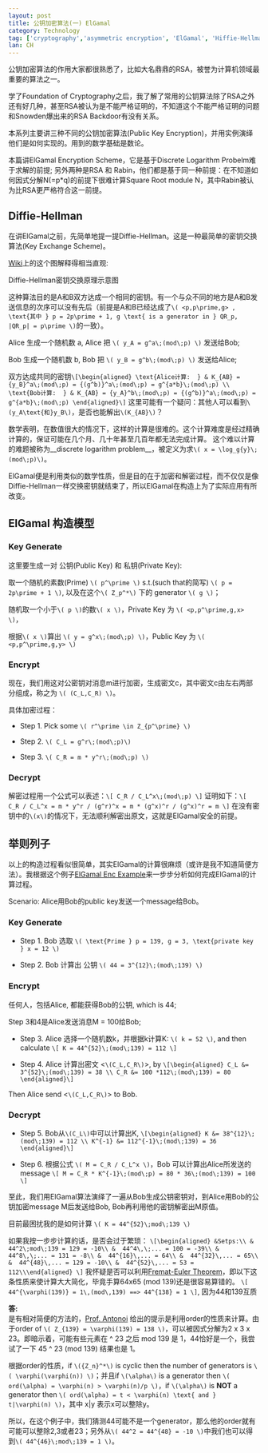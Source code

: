 ```yaml
---
layout: post
title: 公钥加密算法(一) ElGamal
category: Technology
tag: ['cryptography','asymmetric encryption', 'ElGamal', 'Hiffie-Hellman']
lan: CH
---
```


公钥加密算法的作用大家都很熟悉了，比如大名鼎鼎的RSA，被誉为计算机领域最重要的算法之一。

学了Foundation of Cryptography之后，我了解了常用的公钥算法除了RSA之外还有好几种，甚至RSA被认为是不能严格证明的，不知道这个不能严格证明的问题和Snowden爆出来的RSA Backdoor有没有关系。

<!--preview-->

本系列主要讲三种不同的公钥加密算法(Public Key Encryption)，并用实例演绎他们是如何实现的。用到的数学基础是数论。

本篇讲ElGamal Encryption Scheme，它是基于Discrete Logarithm Probelm难于求解的前提; 
另外两种是RSA 和 Rabin，他们都是基于同一种前提：在不知道如何因式分解N(=p*q)的前提下很难计算Square Root module N，其中Rabin被认为比RSA更严格符合这一前提。

## Diffie-Hellman

在讲ElGamal之前，先简单地提一提Diffie-Hellman。这是一种最简单的密钥交换算法(Key Exchange Scheme)。

[Wiki](http://en.wikipedia.org/wiki/Diffie%E2%80%93Hellman_key_exchange)上的这个图解释得相当直观:

<object type="image/svg+xml" data="/images/public_key/Diffie-Hellman_Key_Exchange.svg" class="center"></object>
<span class="pic">Diffie-Hellman密钥交换原理示意图</span>

这种算法目的是A和B双方达成一个相同的密钥。有一个与众不同的地方是A和B发送信息的次序可以没有先后（前提是A和B已经达成了`\( <p,p\prime,g> , \text{其中 } p = 2p\prime + 1, g \text{ is a generator in } QR_p, |QR_p| = p\prime \)`的一致）。

Alice 生成一个随机数 a,
Alice 把 `\( y_A = g^a\;(mod\;p) \)` 发送给Bob;

Bob 生成一个随机数 b,
Bob 把 `\( y_B = g^b\;(mod\;p) \)` 发送给Alice;

双方达成共同的密钥`\[\begin{aligned} \text{Alice计算:  } & K_{AB} = {y_B}^a\;(mod\;p) = {(g^b)}^a\;(mod\;p) = g^{a*b}\;(mod\;p) \\
\text{Bob计算:  } & K_{AB} = {y_A}^b\;(mod\;p) = {(g^b)}^a\;(mod\;p) = g^{a*b}\;(mod\;p) \end{aligned}\]`
这里可能有一个疑问：其他人可以看到`\(y_A\text{和}y_B\)`，是否也能解出`\(K_{AB}\)`？

数学表明，在数值很大的情况下，这样的计算是很难的。这个计算难度是经过精确计算的，保证可能在几个月、几十年甚至几百年都无法完成计算。
这个难以计算的难题被称为__discrete logarithm problem__，被定义为求`\( x = \log_g{y}\;(mod\;p)\)`。

ElGamal便是利用类似的数学性质，但是目的在于加密和解密过程，而不仅仅是像Diffie-Hellman一样交换密钥就结束了，所以ElGamal在构造上为了实际应用有所改变。

## ElGamal 构造模型

### Key Generate

这里要生成一对 公钥(Public Key) 和 私钥(Private Key):

取一个随机的素数(Prime) `\( p^\prime \)` s.t.(such that的简写) `\( p = 2p\prime + 1 \)`, 以及在这个`\( Z_p^*\)` 下的 generator `\( g \)`；

随机取一个小于`\( p \)`的数`\( x \)`，Private Key 为 `\( <p,p^\prime,g,x> \)`，

根据`\( x \)`算出 `\( y = g^x\;(mod\;p) \)`，Public Key 为 `\( <p,p^\prime,g,y> \)`

### Encrypt

现在，我们用这对公密钥对消息m进行加密，生成密文c，其中密文c由左右两部分组成，称之为 `\( (C_L,C_R) \)`。

具体加密过程：

  * Step 1. Pick some `\( r^\prime \in Z_{p^\prime} \)`

  * Step 2. `\( C_L = g^r\;(mod\;p)\)`

  * Step 3. `\( C_R = m * y^r\;(mod\;p) \)`

### Decrypt

解密过程用一个公式可以表述：`\[ C_R / C_L^x\;(mod\;p) \]`
证明如下：`\[ C_R / C_L^x = m * y^r / (g^r)^x = m * (g^x)^r / (g^x)^r = m \]`
在没有密钥中的`\(x\)`的情况下，无法顺利解密出原文，这就是ElGamal安全的前提。

## 举则列子

以上的构造过程看似很简单，其实ElGamal的计算很麻烦（或许是我不知道简便方法）。我根据这个例子[ElGamal Enc Example]来一步步分析如何完成ElGamal的计算过程。

Scenario: Alice用Bob的public key发送一个message给Bob。

### Key Generate

  * Step 1. Bob 选取 `\( \text{Prime } p = 139, g = 3, \text{private key } x = 12 \)`
  
  * Step 2. Bob 计算出 公钥 `\( 44 = 3^{12}\;(mod\;139) \)`

### Encrypt

  任何人，包括Alice, 都能获得Bob的公钥, which is 44;

  Step 3和4是Alice发送消息M = 100给Bob;

  * Step 3. Alice 选择一个随机数k，并根据k计算K: `\( k = 52 \)`, and then calculate `\[ K = 44^{52}\;(mod\;139) = 112 \]`

  * Step 4. Alice 计算出密文 <`\(C_L,C_R\)`>, by `\[\begin{aligned} C_L &= 3^{52}\;(mod\;139) = 38 \\ C_R &= 100 *112\;(mod\;139) = 80 \end{aligned}\]`

  Then Alice send <`\(C_L,C_R\)`> to Bob.

### Decrypt

  * Step 5. Bob从`\(C_L\)`中可以计算出K, `\[\begin{aligned} K &= 38^{12}\;(mod\;139) = 112 \\ K^{-1} &= 112^{-1}\;(mod\;139) = 36 \end{aligned}\]`

  * Step 6. 根据公式 `\( M = C_R / C_L^x \)`，Bob 可以计算出Alice所发送的message `\[ M = C_R * K^{-1}\;(mod\;p) = 80 * 36\;(mod\;139) = 100 \]`

至此，我们用ElGamal算法演绎了一遍从Bob生成公钥密钥对，到Alice用Bob的公钥加密message M后发送给Bob, Bob再利用他的密钥解密出M原值。

目前最困扰我的是如何计算 `\( K = 44^{52}\;mod\;139 \)`

如果我按一步步计算的话，是否会过于繁琐：
`\[\begin{aligned}
&Setps:\\
&  44^2\;mod\;139 = 129 = -10\\
&  44^4\,\;... = 100 = -39\\
&  44^8\,\;... = 131 = -8\\
&  44^{16}\,... = 64\\
&  44^{32}\,... = 65\\
&  44^{48}\,... = 129 = -10\\
&  44^{52}\,... = 53 = 112\\\end{aligned}
\]`
我怀疑是否可以利用[Fremat-Euler Theorem](http://en.wikipedia.org/wiki/Euler%27s_theorem)，即以下这条性质来使计算大大简化，毕竟手算64x65 (mod 139)还是很容易算错的。
`\[ 44^{\varphi(139)} = 1\,(mod\,139) ==> 44^{138} = 1 \]`, 因为44和139互质

__答:__ <br/>
是有相对简便的方法的，[Prof. Antonoi](http://www.cs.stevens.edu/~nicolosi/) 给出的提示是利用order的性质来计算。由于order of `\( Z_{139} = \varphi(139) = 138 \)`，可以被因式分解为2 x 3 x 23。即暗示着，可能有些元素在 ^ 23 之后 mod 139 是 1，44恰好是一个，我尝试了一下 45 ^ 23 (mod 139) 结果也是 1。

根据order的性质，if `\({Z_n}^*\)` is cyclic then the number of generators is `\( \varphi(\varphi(n)) \)`；并且if `\(\alpha\)` is a generator then `\( ord(\alpha) = \varphi(n) > \varphi(n)/p \)`，if `\(\alpha\)` is __NOT__ a generator then `\( ord(\alpha) = t < \varphi(n) \text{ and } t|\varphi(n) \)`，其中 x|y 表示x可以整除y。

所以，在这个例子中，我们猜测44可能不是一个generator，那么他的order就有可能可以整除2,3或者23；另外从`\( 44^2 = 44^{48} = -10 \)`中我们也可以得到`\( 44^{46}\;mod\;139 = 1 \)`。

[ElGamal Enc Example]: http://ta.ramk.fi/~jouko.teeriaho/cryptodict/Elgamal.pdf "ElGamal Encryption Algorithm"
[Euler]: http://en.wikipedia.org/wiki/Euler%27s_theorem "Euler theorem"

